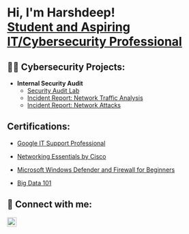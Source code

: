 <h1>Hi, I'm Harshdeep! <br/><a href="https://github.com/H1776">Student and Aspiring IT/Cybersecurity Professional</a>
<h2>👨‍💻 Cybersecurity Projects:</h2>

- <b>Internal Security Audit</b>
  - [Security Audit Lab](https://github.com/H1776/SecurityAuditLab)
  - [Incident Report: Network Traffic Analysis](https://github.com/H1776/Incident-Report-Network-Traffic-Analysis)
  - [Incident Report: Network Attacks](https://github.com/H1776/Incident-Report-Network-Attacks)
 
<h2> Certifications:</h2>

  - [Google IT Support Professional](https://www.coursera.org/account/accomplishments/specialization/certificate/FN2CXJD92Q98) <br />
  
  - [Networking Essentials by Cisco](https://www.credly.com/badges/44c4875c-a2ae-40b8-85c6-ebff17a9836d/public_url) <br />
  
  - [Microsoft Windows Defender and Firewall for Beginners](https://coursera.org/share/28295d2f03c1cbd43dc8a6553151a553) <br />

  - [Big Data 101](https://courses.cognitiveclass.ai/certificates/ceb8624166ff4c51b8f4a47730f8ec01)


<h2> 🤳 Connect with me:</h2>

[<img align="left" alt="SoochHarsh | LinkedIn" width="22px" src="https://cdn.jsdelivr.net/npm/simple-icons@v3/icons/linkedin.svg" />][linkedin]

[linkedin]: https://www.linkedin.com/in/soochharsh





<!---
H1776/H1776 is a ✨ special ✨ repository because its `README.md` (this file) appears on your GitHub profile.
You can click the Preview link to take a look at your changes.
--->
